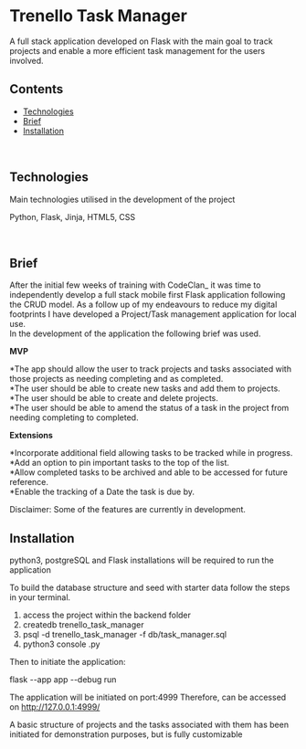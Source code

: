 # Trenello Task Manager

A full stack application developed on Flask with the main goal to track projects and enable a more efficient task management for the users involved. 

## Contents 

* [Technologies](#technologies)
* [Brief](#brief)
* [Installation](#installation)

<br>


## Technologies

Main technologies utilised in the development of the project

Python, Flask, Jinja, HTML5, CSS 

<br>


## Brief

After the initial few weeks of training with CodeClan_ it was time to independently develop a full stack mobile first Flask application following the CRUD model. As a follow up of my endeavours to reduce my digital footprints I have developed a Project/Task management application for local use.
<br>
In the development of the application the following brief was used.

**MVP**

*The app should allow the user to track projects and tasks associated with those projects as needing completing and as completed.<br>
*The user should be able to create new tasks and add them to projects.<br>
*The user should be able to create and delete projects.<br>
*The user should be able to amend the status of a task in the project from needing completing to completed.<br>


**Extensions**

*Incorporate additional field allowing tasks to be tracked while in progress.<br>
*Add an option to pin important tasks to the top of the list.<br>
*Allow completed tasks to be archived and able to be accessed for future reference.<br>
*Enable the tracking of a Date the task is due by.<br>

Disclaimer: Some of the features are currently in development.
<br>


## Installation

python3, postgreSQL and Flask installations will be required to run the application

To build the database structure and seed with starter data follow the steps in your terminal.
1. access the project within the backend folder
2. createdb trenello_task_manager
3. psql -d trenello_task_manager -f db/task_manager.sql
4. python3 console .py


Then to initiate the application: 

flask --app app --debug run

The application will be initiated on port:4999 Therefore, can be accessed on http://127.0.0.1:4999/

A basic structure of projects and the tasks associated with them has been initiated for demonstration purposes, but is fully customizable
